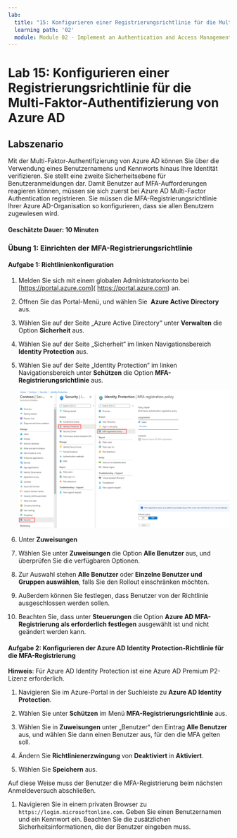 ```yaml
---
lab:
  title: "15: Konfigurieren einer Registrierungsrichtlinie für die Multi-Faktor-Authentifizierung von Azure\_AD"
  learning path: '02'
  module: Module 02 - Implement an Authentication and Access Management Solution
---
```


# Lab 15: Konfigurieren einer Registrierungsrichtlinie für die Multi-Faktor-Authentifizierung von Azure AD

## Labszenario

Mit der Multi-Faktor-Authentifizierung von Azure AD können Sie über die Verwendung eines Benutzernamens und Kennworts hinaus Ihre Identität verifizieren. Sie stellt eine zweite Sicherheitsebene für Benutzeranmeldungen dar. Damit Benutzer auf MFA-Aufforderungen reagieren können, müssen sie sich zuerst bei Azure AD Multi-Factor Authentication registrieren. Sie müssen die MFA-Registrierungsrichtlinie Ihrer Azure AD-Organisation so konfigurieren, dass sie allen Benutzern zugewiesen wird.

#### Geschätzte Dauer: 10 Minuten

### Übung 1: Einrichten der MFA-Registrierungsrichtlinie

#### Aufgabe 1: Richtlinienkonfiguration

1. Melden Sie sich mit einem globalen Administratorkonto bei [https://portal.azure.com]( https://portal.azure.com) an.

2. Öffnen Sie das Portal-Menü, und wählen Sie  **Azure Active Directory** aus.

3. Wählen Sie auf der Seite „Azure Active Directory“ unter **Verwalten** die Option **Sicherheit** aus.

4. Wählen Sie auf der Seite „Sicherheit“ im linken Navigationsbereich **Identity Protection** aus.

5. Wählen Sie auf der Seite „Identity Protection“ im linken Navigationsbereich unter **Schützen** die Option **MFA-Registrierungsrichtlinie** aus.

    ![Screenshot der Seite „MFA-Registrierungsrichtlinie“ mit hervorgehobenem Auswahlpfad](./media/lp2-mod4-browse-to-mfa-registration-policy.png)

6. Unter **Zuweisungen**

7. Wählen Sie unter **Zuweisungen** die Option **Alle Benutzer** aus, und überprüfen Sie die verfügbaren Optionen.

8. Zur Auswahl stehen **Alle Benutzer** oder **Einzelne Benutzer und Gruppen auswählen**, falls Sie den Rollout einschränken möchten.

9. Außerdem können Sie festlegen, dass Benutzer von der Richtlinie ausgeschlossen werden sollen.

10. Beachten Sie, dass unter **Steuerungen** die Option **Azure AD MFA-Registrierung als erforderlich festlegen** ausgewählt ist und nicht geändert werden kann.


#### Aufgabe 2: Konfigurieren der Azure AD Identity Protection-Richtlinie für die MFA-Registrierung

**Hinweis**: Für Azure AD Identity Protection ist eine Azure AD Premium P2-Lizenz erforderlich. 

1. Navigieren Sie im Azure-Portal in der Suchleiste zu **Azure AD Identity Protection**.

1. Wählen Sie unter **Schützen** im Menü **MFA-Registrierungsrichtlinie** aus.

1. Wählen Sie in **Zuweisungen** unter „Benutzer“ den Eintrag **Alle Benutzer** aus, und wählen Sie dann einen Benutzer aus, für den die MFA gelten soll.

1. Ändern Sie **Richtlinienerzwingung** von **Deaktiviert** in **Aktiviert**.

1. Wählen Sie **Speichern** aus.

Auf diese Weise muss der Benutzer die MFA-Registrierung beim nächsten Anmeldeversuch abschließen.

1. Navigieren Sie in einem privaten Browser zu `https://login.microsoftonline.com`. Geben Sie einen Benutzernamen und ein Kennwort ein.  Beachten Sie die zusätzlichen Sicherheitsinformationen, die der Benutzer eingeben muss.
